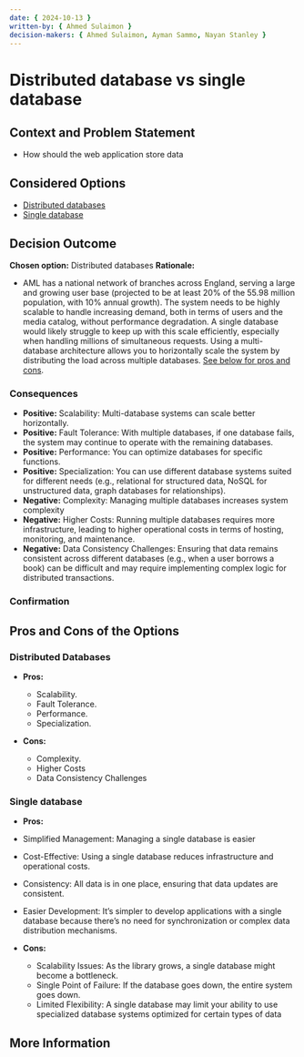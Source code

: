 ```yaml
---
date: { 2024-10-13 }
written-by: { Ahmed Sulaimon }
decision-makers: { Ahmed Sulaimon, Ayman Sammo, Nayan Stanley }
---
```


# Distributed database vs single database

## Context and Problem Statement

- How should the web application store data

## Considered Options
- [Distributed databases](#Distributed-databases)
- [Single database](#Single-database)

## Decision Outcome

**Chosen option:** Distributed databases 
**Rationale:** 
- AML has a national network of branches across England, serving a large and growing user base
 (projected to be at least 20% of the 55.98 million population, with 10% annual growth). 
The system needs to be highly scalable to handle increasing demand, both in terms of users and the media catalog, without performance degradation. 
A single database would likely struggle to keep up with this scale efficiently, especially when handling millions of simultaneous requests.
Using a multi-database architecture allows you to horizontally scale the system by distributing the load across multiple databases. [See below for pros and cons](#pros-cons).

### Consequences

- **Positive:** Scalability: Multi-database systems can scale better horizontally.
- **Positive:** Fault Tolerance: With multiple databases, if one database fails, the system may continue to operate with the remaining databases.
- **Positive:** Performance: You can optimize databases for specific functions.
- **Positive:** Specialization: You can use different database systems suited for different needs (e.g., relational for structured data, NoSQL for unstructured data, 
graph databases for relationships).
- **Negative:** Complexity: Managing multiple databases increases system complexity
- **Negative:** Higher Costs: Running multiple databases requires more infrastructure, leading to higher operational costs in terms of hosting, monitoring, and maintenance.
- **Negative:** Data Consistency Challenges: Ensuring that data remains consistent across different databases (e.g., when a user borrows a book) can be difficult and may require implementing complex logic for distributed transactions.

### Confirmation

<!-- Is this valid option for the project & why -->

<a name="pros-cons"></a>

## Pros and Cons of the Options

<a name="Distributed Databases"></a>

### Distributed Databases

- **Pros:**
  - Scalability.
  - Fault Tolerance.
  - Performance.
  - Specialization.

- **Cons:**
  - Complexity.
  - Higher Costs
  - Data Consistency Challenges

<a name="Single database"></a>

### Single database

- **Pros:**
 - Simplified Management: Managing a single database is easier
 - Cost-Effective: Using a single database reduces infrastructure and operational costs.
 - Consistency: All data is in one place, ensuring that data updates are consistent.
 - Easier Development: It’s simpler to develop applications with a single database because there’s no need for synchronization or complex data distribution mechanisms.

- **Cons:**
  - Scalability Issues: As the library grows, a single database might become a bottleneck.
  - Single Point of Failure: If the database goes down, the entire system goes down. 
  - Limited Flexibility: A single database may limit your ability to use specialized database systems optimized for certain types of data



## More Information

<!-- How did the team come up with the decision -->
